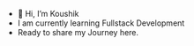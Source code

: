 - 👋 Hi, I’m Koushik
-   I am currently learning Fullstack Development
-   Ready to share my Journey here.
  
